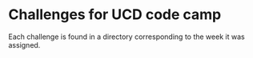 # Challenges for UCD code camp

Each challenge is found in a directory corresponding to the week it was assigned.
